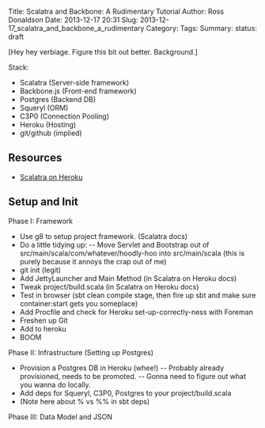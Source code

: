 Title: Scalatra and Backbone: A Rudimentary Tutorial
Author: Ross Donaldson
Date: 2013-12-17 20:31
Slug: 2013-12-17_scalatra_and_backbone_a_rudimentary
Category:
Tags:
Summary:
status: draft

[Hey hey verbiage. Figure this bit out better. Background.]

Stack:
- Scalatra (Server-side framework)
- Backbone.js (Front-end framework)
- Postgres (Backend DB)
- Squeryl (ORM)
- C3P0 (Connection Pooling)
- Heroku (Hosting)
- git/github (implied)

## Resources
- [Scalatra on Heroku](http://www.scalatra.org/guides/deployment/heroku.html)

## Setup and Init

Phase I: Framework
- Use g8 to setup project framework. (Scalatra docs)
- Do a little tidying up:
-- Move Servlet and Bootstrap out of src/main/scala/com/whatever/hoodly-hoo into src/main/scala (this is purely because it annoys the crap out of me)
- git init (legit)
- Add JettyLauncher and Main Method (in Scalatra on Heroku docs)
- Tweak project/build.scala (in Scalatra on Heroku docs)
- Test in browser (sbt clean compile stage, then fire up sbt and make sure container:start gets you someplace)
- Add Procfile and check for Heroku set-up-correctly-ness with Foreman
- Freshen up Git
- Add to heroku
- BOOM

Phase II: Infrastructure (Setting up Postgres)
- Provision a Postgres DB in Heroku (whee!)
-- Probably already provisioned, needs to be promoted.
-- Gonna need to figure out what you wanna do locally.
- Add deps for Squeryl, C3P0, Postgres to your project/build.scala
- (Note here about % vs %% in sbt deps)


Phase III: Data Model and JSON
